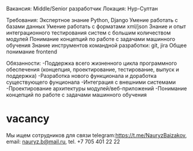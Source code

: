Вакансия: Middle/Senior разработчик 
Локация: Нур-Султан

Требования:
Экспертное знание Python, Django 
Умение работать c базами данных
Умение работать с форматами xml/json
Знание и опыт интеграционного тестирования систем с большим количеством модулей
Понимание концепций по работе с задачами машинного обучения
Знание инструментов командной разработки: git, jira
Общее понимание frontend

Обязанности:
-Поддержка всего жизненного цикла программного обеспечения (концепция, проектирование, тестирование, выпуск и поддержка) 
-Разработка нового функционала и доработка существующего фунционала
-Интеграция с внешними системами
-Проектирование архитектуры модулей/веб-приложений
-Понимание концепций по работе с задачами машинного обучения

# vacancy
Мы ищем сотрудников для связи telegram:https://t.me/NauryzBaizakov, email: nauryz.b@mail.ru, tel. +7 705 401 22 22
